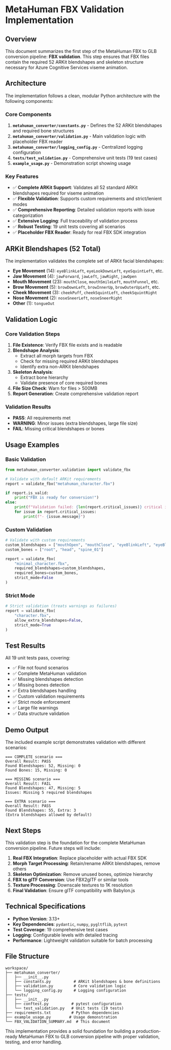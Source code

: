 # MetaHuman FBX Validation Implementation

## Overview

This document summarizes the first step of the MetaHuman FBX to GLB conversion pipeline: **FBX validation**. This step ensures that FBX files contain the required 52 ARKit blendshapes and skeleton structure necessary for Azure Cognitive Services viseme animation.

## Architecture

The implementation follows a clean, modular Python architecture with the following components:

### Core Components

1. **`metahuman_converter/constants.py`** - Defines the 52 ARKit blendshapes and required bone structures
2. **`metahuman_converter/validation.py`** - Main validation logic with placeholder FBX reader
3. **`metahuman_converter/logging_config.py`** - Centralized logging configuration
4. **`tests/test_validation.py`** - Comprehensive unit tests (19 test cases)
5. **`example_usage.py`** - Demonstration script showing usage

### Key Features

- ✅ **Complete ARKit Support**: Validates all 52 standard ARKit blendshapes required for viseme animation
- ✅ **Flexible Validation**: Supports custom requirements and strict/lenient modes
- ✅ **Comprehensive Reporting**: Detailed validation reports with issue categorization
- ✅ **Extensive Logging**: Full traceability of validation process
- ✅ **Robust Testing**: 19 unit tests covering all scenarios
- ✅ **Placeholder FBX Reader**: Ready for real FBX SDK integration

## ARKit Blendshapes (52 Total)

The implementation validates the complete set of ARKit facial blendshapes:

- **Eye Movement** (14): `eyeBlinkLeft`, `eyeLookDownLeft`, `eyeSquintLeft`, etc.
- **Jaw Movement** (4): `jawForward`, `jawLeft`, `jawRight`, `jawOpen`
- **Mouth Movement** (23): `mouthClose`, `mouthSmileLeft`, `mouthFunnel`, etc.
- **Brow Movement** (5): `browDownLeft`, `browInnerUp`, `browOuterUpLeft`, etc.
- **Cheek Movement** (3): `cheekPuff`, `cheekSquintLeft`, `cheekSquintRight`
- **Nose Movement** (2): `noseSneerLeft`, `noseSneerRight`
- **Other** (1): `tongueOut`

## Validation Logic

### Core Validation Steps

1. **File Existence**: Verify FBX file exists and is readable
2. **Blendshape Analysis**: 
   - Extract all morph targets from FBX
   - Check for missing required ARKit blendshapes
   - Identify extra non-ARKit blendshapes
3. **Skeleton Analysis**:
   - Extract bone hierarchy
   - Validate presence of core required bones
4. **File Size Check**: Warn for files > 500MB
5. **Report Generation**: Create comprehensive validation report

### Validation Results

- **PASS**: All requirements met
- **WARNING**: Minor issues (extra blendshapes, large file size)
- **FAIL**: Missing critical blendshapes or bones

## Usage Examples

### Basic Validation

```python
from metahuman_converter.validation import validate_fbx

# Validate with default ARKit requirements
report = validate_fbx("metahuman_character.fbx")

if report.is_valid:
    print("FBX is ready for conversion!")
else:
    print(f"Validation failed: {len(report.critical_issues)} critical issues")
    for issue in report.critical_issues:
        print(f"- {issue.message}")
```

### Custom Validation

```python
# Validate with custom requirements
custom_blendshapes = ["mouthOpen", "mouthClose", "eyeBlinkLeft", "eyeBlinkRight"]
custom_bones = ["root", "head", "spine_01"]

report = validate_fbx(
    "minimal_character.fbx",
    required_blendshapes=custom_blendshapes,
    required_bones=custom_bones,
    strict_mode=False
)
```

### Strict Mode

```python
# Strict validation (treats warnings as failures)
report = validate_fbx(
    "character.fbx",
    allow_extra_blendshapes=False,
    strict_mode=True
)
```

## Test Results

All 19 unit tests pass, covering:

- ✅ File not found scenarios
- ✅ Complete MetaHuman validation
- ✅ Missing blendshapes detection
- ✅ Missing bones detection
- ✅ Extra blendshapes handling
- ✅ Custom validation requirements
- ✅ Strict mode enforcement
- ✅ Large file warnings
- ✅ Data structure validation

## Demo Output

The included example script demonstrates validation with different scenarios:

```
=== COMPLETE scenario ===
Overall Result: PASS
Found Blendshapes: 52, Missing: 0
Found Bones: 15, Missing: 0

=== MISSING scenario ===
Overall Result: FAIL
Found Blendshapes: 47, Missing: 5
Issues: Missing 5 required blendshapes

=== EXTRA scenario ===
Overall Result: PASS
Found Blendshapes: 55, Extra: 3
(Extra blendshapes allowed by default)
```

## Next Steps

This validation step is the foundation for the complete MetaHuman conversion pipeline. Future steps will include:

1. **Real FBX Integration**: Replace placeholder with actual FBX SDK
2. **Morph Target Processing**: Retain/rename ARKit blendshapes, remove others
3. **Skeleton Optimization**: Remove unused bones, optimize hierarchy
4. **FBX to glTF Conversion**: Use FBX2glTF or similar tools
5. **Texture Processing**: Downscale textures to 1K resolution
6. **Final Validation**: Ensure glTF compatibility with Babylon.js

## Technical Specifications

- **Python Version**: 3.13+
- **Key Dependencies**: `pydantic`, `numpy`, `pygltflib`, `pytest`
- **Test Coverage**: 19 comprehensive test cases
- **Logging**: Configurable levels with detailed tracing
- **Performance**: Lightweight validation suitable for batch processing

## File Structure

```
workspace/
├── metahuman_converter/
│   ├── __init__.py
│   ├── constants.py          # ARKit blendshapes & bone definitions
│   ├── validation.py         # Core validation logic
│   └── logging_config.py     # Logging configuration
├── tests/
│   ├── __init__.py
│   ├── conftest.py          # pytest configuration
│   └── test_validation.py   # Unit tests (19 tests)
├── requirements.txt         # Python dependencies
├── example_usage.py        # Usage demonstration
└── FBX_VALIDATION_SUMMARY.md  # This document
```

This implementation provides a solid foundation for building a production-ready MetaHuman FBX to GLB conversion pipeline with proper validation, testing, and error handling.
